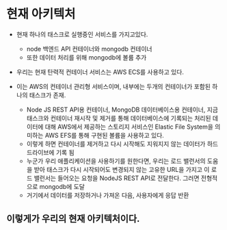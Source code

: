 # 현재 아키텍처

- 현재 하나의 태스크로 실행중인 서비스를 가지고있다.

  - node 백엔드 API 컨테이너와 mongodb 컨테이너
  - 또한 데이터 처리를 위해 mongodb에 볼륨 추가

- 우리는 현재 탄력적 컨테이너 서비스는 AWS ECS를 사용하고 있다.
- 이는 AWS의 컨테이너 관리형 서비스이며, 내부에는 두개의 컨테이너가 포함된 하나의 태스크가 존재.
  - Node JS REST API용 컨테이너, MongoDB 데이터베이스용 컨테이너, 지금 태스크와 컨테이너 재시작 및 제거를 통해 데이터베이스에 기록되는 처리된 데이터에 대해 AWS에서 제공하는 스토리지 서비스인 Elastic File System을 의미하는 AWS EFS를 통해 구현된 볼륨을 사용하고 있다.
  - 이렇게 하면 컨테이너를 제거하고 다시 시작해도 지워지지 않는 데이터가 하드 드라이브에 기록 됨
  - 누군가 우리 애플리케이션을 사용하기를 원한다면, 우리는 로드 밸런서의 도움을 받아 태스크가 다시 시작되어도 변경되지 않는 고유한 URL을 가지고 이 로드 밸런서는 들어오는 요청을 NodeJS REST API로 전달한다. 그러면 전형적으로 mongodb에 도달
  - 거기에서 데이터를 저장하거나 가져온 다음, 사용자에게 응답 반환

## 이렇게가 우리의 현재 아키텍처이다.
